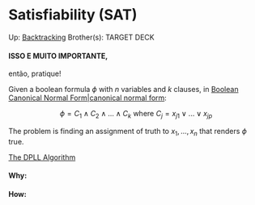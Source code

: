 # Satisfiability (SAT)

Up: [Backtracking](backtracking)
Brother(s):
TARGET DECK

#### ISSO E MUITO IMPORTANTE,   
então, pratique!

Given a boolean formula $\phi$ with $n$ variables and $k$ clauses, in [Boolean Canonical Normal Form|canonical normal form](boolean_canonical_normal_form|canonical_normal_form):

$$ \phi = C_1 \land C_2 \land ... \land C_k \text{ where } C_j = x_{j1} \lor ... \lor x_{jp} $$

The problem is finding an assignment of truth to $x_1, ..., x_n$ that renders $\phi$ true.

[The DPLL Algorithm](the_dpll_algorithm) 





























#### Why:
#### How:









